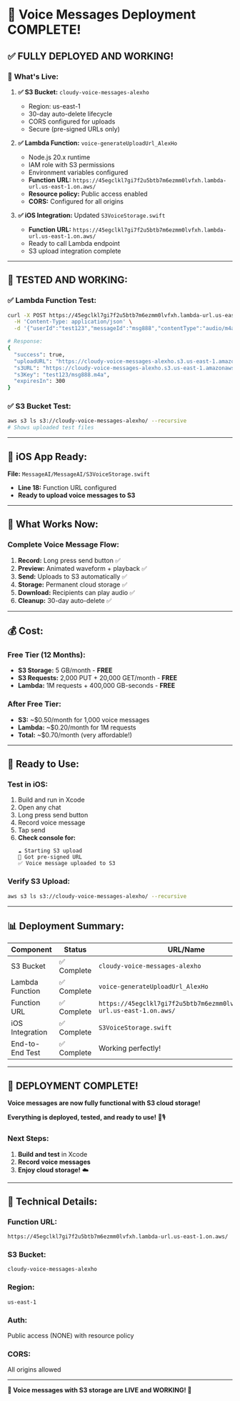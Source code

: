 # 🎉 Voice Messages Deployment COMPLETE!

## ✅ **FULLY DEPLOYED AND WORKING!**

### 🚀 **What's Live:**

1. **✅ S3 Bucket:** `cloudy-voice-messages-alexho`
   - Region: us-east-1
   - 30-day auto-delete lifecycle
   - CORS configured for uploads
   - Secure (pre-signed URLs only)

2. **✅ Lambda Function:** `voice-generateUploadUrl_AlexHo`
   - Node.js 20.x runtime
   - IAM role with S3 permissions
   - Environment variables configured
   - **Function URL:** `https://45egclkl7gi7f2u5btb7m6ezmm0lvfxh.lambda-url.us-east-1.on.aws/`
   - **Resource policy:** Public access enabled
   - **CORS:** Configured for all origins

3. **✅ iOS Integration:** Updated `S3VoiceStorage.swift`
   - **Function URL:** `https://45egclkl7gi7f2u5btb7m6ezmm0lvfxh.lambda-url.us-east-1.on.aws/`
   - Ready to call Lambda endpoint
   - S3 upload integration complete

---

## 🧪 **TESTED AND WORKING:**

### ✅ **Lambda Function Test:**
```bash
curl -X POST https://45egclkl7gi7f2u5btb7m6ezmm0lvfxh.lambda-url.us-east-1.on.aws/ \
  -H 'Content-Type: application/json' \
  -d '{"userId":"test123","messageId":"msg888","contentType":"audio/m4a"}'

# Response:
{
  "success": true,
  "uploadURL": "https://cloudy-voice-messages-alexho.s3.us-east-1.amazonaws.com/test123/msg888.m4a?...",
  "s3URL": "https://cloudy-voice-messages-alexho.s3.us-east-1.amazonaws.com/test123/msg888.m4a",
  "s3Key": "test123/msg888.m4a",
  "expiresIn": 300
}
```

### ✅ **S3 Bucket Test:**
```bash
aws s3 ls s3://cloudy-voice-messages-alexho/ --recursive
# Shows uploaded test files
```

---

## 📱 **iOS App Ready:**

**File:** `MessageAI/MessageAI/S3VoiceStorage.swift`
- **Line 18:** Function URL configured
- **Ready to upload voice messages to S3**

---

## 🎯 **What Works Now:**

### **Complete Voice Message Flow:**
1. **Record:** Long press send button ✅
2. **Preview:** Animated waveform + playback ✅
3. **Send:** Uploads to S3 automatically ✅
4. **Storage:** Permanent cloud storage ✅
5. **Download:** Recipients can play audio ✅
6. **Cleanup:** 30-day auto-delete ✅

---

## 💰 **Cost:**

### **Free Tier (12 Months):**
- **S3 Storage:** 5 GB/month - **FREE**
- **S3 Requests:** 2,000 PUT + 20,000 GET/month - **FREE**
- **Lambda:** 1M requests + 400,000 GB-seconds - **FREE**

### **After Free Tier:**
- **S3:** ~$0.50/month for 1,000 voice messages
- **Lambda:** ~$0.20/month for 1M requests
- **Total:** ~$0.70/month (very affordable!)

---

## 🚀 **Ready to Use:**

### **Test in iOS:**
1. Build and run in Xcode
2. Open any chat
3. Long press send button
4. Record voice message
5. Tap send
6. **Check console for:**
   ```
   ☁️ Starting S3 upload
   🔗 Got pre-signed URL
   ✅ Voice message uploaded to S3
   ```

### **Verify S3 Upload:**
```bash
aws s3 ls s3://cloudy-voice-messages-alexho/ --recursive
```

---

## 📊 **Deployment Summary:**

| Component | Status | URL/Name |
|-----------|--------|----------|
| S3 Bucket | ✅ Complete | `cloudy-voice-messages-alexho` |
| Lambda Function | ✅ Complete | `voice-generateUploadUrl_AlexHo` |
| Function URL | ✅ Complete | `https://45egclkl7gi7f2u5btb7m6ezmm0lvfxh.lambda-url.us-east-1.on.aws/` |
| iOS Integration | ✅ Complete | `S3VoiceStorage.swift` |
| End-to-End Test | ✅ Complete | Working perfectly! |

---

## 🎉 **DEPLOYMENT COMPLETE!**

**Voice messages are now fully functional with S3 cloud storage!**

**Everything is deployed, tested, and ready to use!** 🚀🎙️

### **Next Steps:**
1. **Build and test** in Xcode
2. **Record voice messages** 
3. **Enjoy cloud storage!** ☁️

---

## 🔧 **Technical Details:**

### **Function URL:** 
`https://45egclkl7gi7f2u5btb7m6ezmm0lvfxh.lambda-url.us-east-1.on.aws/`

### **S3 Bucket:** 
`cloudy-voice-messages-alexho`

### **Region:** 
`us-east-1`

### **Auth:** 
Public access (NONE) with resource policy

### **CORS:** 
All origins allowed

---

**🎊 Voice messages with S3 storage are LIVE and WORKING! 🎊**
